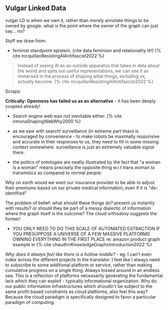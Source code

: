 
## Vulgar Linked Data

vulgar LD is when we own it, rather than merely annotate things to be owned by google. what is the point where the owner of the graph can just say... no?

Stuff we draw from:
- feminist standpoint epistem. (cite data feminism and relationality lit!) {% cite mcquillanResistingAIAntifascist2022 %}
> Instead of seeing AI as an outside apparatus that takes in data about the world and spits out useful representations, we can see it as immersed in the process of shaping what things, including us, actually become. {% cite mcquillanResistingAIAntifascist2022 %}

Scraps: 

**Critically: Openness has failed us as an alternative** - it has been deeply coopted already!

- Search engine web was not inevitable either: {% cite intronaShapingWebWhy2000 %}
- as we saw with search! surveillance (in extreme part lmao) is encouraged by convenience - to make robots be maximally responsive and accurate in their responses to us, they need to fill in some missing context somewhere. surveillance is just an extremely valuable signal there. 

- the poltics of ontologies are neatly illustrated by the fact that "a woman is a woman" means precisely the opposite thing w.r.t trans woman to transmisics as compared to normal people.

Why on *earth* would we want our insurance provider to be able to adjust their premiums based on our private medical information, even if it is "de-identified"

The problem of belief: what should these things do? present us instantly with results? or should they be part of a messy dialectic of information where the graph itself is the outcome? The cloud orthodoxy suggests the former!

- YOU ONLY NEED TO DO THIS SCALE OF AUTOMATED EXTRACTION IF YOU PRESUPPOSE A UNIVERSE OF A FEW MASSIVE PLATFORMS OWNING EVERYTHING IN THE FIRST PLACE re: amazon product graph example in {% cite chaudhriKnowledgeGraphsIntroduction2022 %}

*Why does it always feel like there is a hollow middle?* - eg. I can't even index across the different projects in the translator. I feel like I always need to subscribe to some additional platform or service, rather than making cumulative progress on a single thing. Always tossed around in an endless sea. This is a reflection of platforms necessarily generating the fundamental lack which they can exploit - typically informational organization. Why do our public information infrastructures which shoudln't be subject to the same profit-based constraints as cloud platforms, also feel this way? Because the cloud paradigm is specifically designed to favor a particular paradigm of computing.